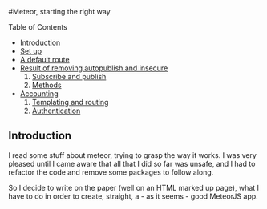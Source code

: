 #Meteor, starting the right way

Table of Contents
  * [Introduction](#introduction)
  * [Set up](set_up.md)
  * [A default route](default_route.md)
  * [Result of removing autopublish and insecure](autopublish_insecure.md)
    1. [Subscribe and publish](autopublish_insecure.md#1-subscribe-and-publish)
    2. [Methods](autopublish_insecure.md#2-methods)
  * [Accounting](accounting.md)
    1. [Templating and routing](accounting.md#i-templating-and-routing)
    2. [Authentication](accounting.md#ii-authentication)

Introduction
------------

I read some stuff about meteor, trying to grasp the way it works. I was very pleased until I came aware that all that I did so far was unsafe, and I had to refactor the code and remove some packages to follow along. 

So I decide to write on the paper (well on an HTML marked up page), what I have to do in order to create, straight, a  - as it seems - good MeteorJS app.


















